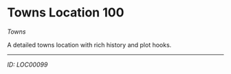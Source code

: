 # Towns Location 100

*Towns*

A detailed towns location with rich history and plot hooks.

---
*ID: LOC00099*